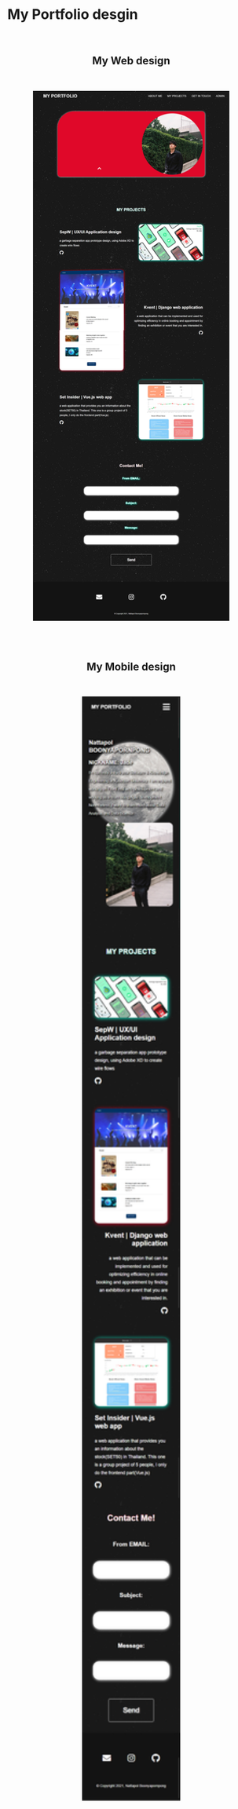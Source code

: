 # My Portfolio desgin
<br>
<h2 align="center"><b>My Web design</b></h2>
<br>
<p align="center">
<img src="portfolio/static/images/web_desgin.png" width="400" height="auto" text-align="center" alt="web"></p>
<br>
<br>
<h2 align="center"><b>My Mobile design</b></h2>
<br>
<p align="center">
<img src="portfolio/static/images/mobile_desgin.png" width="200" height="auto" text-align="center" alt="web"></p>